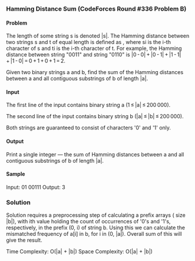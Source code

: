 ### Hamming Distance Sum (CodeForces Round #336 Problem B)

#### Problem 
The length of some string s is denoted |s|. The Hamming distance between two strings s and t of equal length is defined as , where si is the i-th character of s and ti is the i-th character of t. For example, the Hamming distance between string "0011" and string "0110" is |0 - 0| + |0 - 1| + |1 - 1| + |1 - 0| = 0 + 1 + 0 + 1 = 2.

Given two binary strings a and b, find the sum of the Hamming distances between a and all contiguous substrings of b of length |a|.

#### Input
The first line of the input contains binary string a (1 ≤ |a| ≤ 200 000).

The second line of the input contains binary string b (|a| ≤ |b| ≤ 200 000).

Both strings are guaranteed to consist of characters '0' and '1' only.

#### Output
Print a single integer — the sum of Hamming distances between a and all contiguous substrings of b of length |a|.

#### Sample 
Input:
	01
	00111
Output:
	3

### Solution
Solution requires a preprocessing step of calculating a prefix arrays ( size |b|), with ith value holding the count of occurrences of '0's and '1's, respectively, in the prefix (0, i) of string b. Using this we can calculate the mismatched frequency of a[i] in b, for i in (0, |a|). Overall sum of this will give the result.

Time Complexity: O(|a| + |b|)
Space Complexity: O(|a| + |b|)